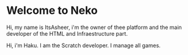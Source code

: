 # Welcome to Neko
Hi, my name is ItsAsheer, i'm the owner of thee platform and the
main developer of the HTML and Infraestructure part.

Hi, i'm Haku. I am the Scratch developer. I manage all games.